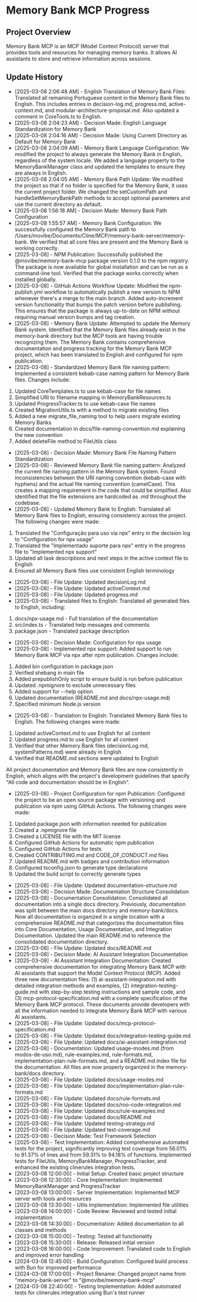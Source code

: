 # Memory Bank MCP Progress

## Project Overview

Memory Bank MCP is an MCP (Model Context Protocol) server that provides tools and resources for managing memory banks. It allows AI assistants to store and retrieve information across sessions.

## Update History

- [2025-03-08 2:06:48 AM] - English Translation of Memory Bank Files: Translated all remaining Portuguese content in the Memory Bank files to English. This includes entries in decision-log.md, progress.md, active-context.md, and modular-architecture-proposal.md. Also updated a comment in CoreTools.ts to English.
- [2025-03-08 2:04:23 AM] - Decision Made: English Language Standardization for Memory Bank
- [2025-03-08 2:04:16 AM] - Decision Made: Using Current Directory as Default for Memory Bank
- [2025-03-08 2:04:09 AM] - Memory Bank Language Configuration: We modified the project to always generate the Memory Bank in English, regardless of the system locale. We added a language property to the MemoryBankManager class and updated the templates to ensure they are always in English.
- [2025-03-08 2:04:05 AM] - Memory Bank Path Update: We modified the project so that if no folder is specified for the Memory Bank, it uses the current project folder. We changed the setCustomPath and handleSetMemoryBankPath methods to accept optional parameters and use the current directory as default.
- [2025-03-08 1:56:18 AM] - Decision Made: Memory Bank Path Configuration
- [2025-03-08 1:55:57 AM] - Memory Bank Configuration: We successfully configured the Memory Bank path to /Users/movibe/Documents/Cline/MCP/memory-bank-server/memory-bank. We verified that all core files are present and the Memory Bank is working correctly.
- [2025-03-08] - NPM Publication: Successfully published the @movibe/memory-bank-mcp package version 0.1.0 to the npm registry. The package is now available for global installation and can be run as a command-line tool. Verified that the package works correctly when installed globally.
- [2025-03-08] - GitHub Actions Workflow Update: Modified the npm-publish.yml workflow to automatically publish a new version to NPM whenever there's a merge to the main branch. Added auto-increment version functionality that bumps the patch version before publishing. This ensures that the package is always up-to-date on NPM without requiring manual version bumps and tag creation.
- [2025-03-08] - Memory Bank Update: Attempted to update the Memory Bank system. Identified that the Memory Bank files already exist in the memory-bank directory but the MCP tools are having trouble recognizing them. The Memory Bank contains comprehensive documentation and progress tracking for the Memory Bank MCP project, which has been translated to English and configured for npm publication.
- [2025-03-08] - Standardized Memory Bank file naming pattern: Implemented a consistent kebab-case naming pattern for Memory Bank files. Changes include:

1. Updated CoreTemplates.ts to use kebab-case for file names
2. Simplified URI to filename mapping in MemoryBankResources.ts
3. Updated ProgressTracker.ts to use kebab-case file names
4. Created MigrationUtils.ts with a method to migrate existing files
5. Added a new migrate_file_naming tool to help users migrate existing Memory Banks
6. Created documentation in docs/file-naming-convention.md explaining the new convention
7. Added deleteFile method to FileUtils class

- [2025-03-08] - Decision Made: Memory Bank File Naming Pattern Standardization
- [2025-03-08] - Reviewed Memory Bank file naming pattern: Analyzed the current file naming pattern in the Memory Bank system. Found inconsistencies between the URI naming convention (kebab-case with hyphens) and the actual file naming convention (camelCase). This creates a mapping requirement in the code that could be simplified. Also identified that the file extensions are hardcoded as .md throughout the codebase.
- [2025-03-08] - Updated Memory Bank to English: Translated all Memory Bank files to English, ensuring consistency across the project. The following changes were made:

1. Translated the "Configuração para uso via npx" entry in the decision log to "Configuration for npx usage"
2. Translated the "Implementado suporte para npx" entry in the progress file to "Implemented npx support"
3. Updated all task descriptions and next steps in the active context file to English
4. Ensured all Memory Bank files use consistent English terminology

- [2025-03-08] - File Update: Updated decisionLog.md
- [2025-03-08] - File Update: Updated activeContext.md
- [2025-03-08] - File Update: Updated progress.md
- [2025-03-08] - Translated files to English: Translated all generated files to English, including:

1. docs/npx-usage.md - Full translation of the documentation
2. src/index.ts - Translated help messages and comments
3. package.json - Translated package description

- [2025-03-08] - Decision Made: Configuration for npx usage
- [2025-03-08] - Implemented npx support: Added support to run Memory Bank MCP via npx after npm publication. Changes include:

1. Added bin configuration in package.json
2. Verified shebang in main file
3. Added prepublishOnly script to ensure build is run before publication
4. Updated .npmignore to exclude unnecessary files
5. Added support for --help option
6. Updated documentation (README.md and docs/npx-usage.md)
7. Specified minimum Node.js version

- [2025-03-08] - Translation to English: Translated Memory Bank files to English. The following changes were made:

1. Updated activeContext.md to use English for all content
2. Updated progress.md to use English for all content
3. Verified that other Memory Bank files (decisionLog.md, systemPatterns.md) were already in English
4. Verified that README.md sections were updated to English

All project documentation and Memory Bank files are now consistently in English, which aligns with the project's development guidelines that specify "All code and documentation should be in English".

- [2025-03-08] - Project Configuration for npm Publication: Configured the project to be an open source package with versioning and publication via npm using GitHub Actions. The following changes were made:

1. Updated package.json with information needed for publication
2. Created a .npmignore file
3. Created a LICENSE file with the MIT license
4. Configured GitHub Actions for automatic npm publication
5. Configured GitHub Actions for tests
6. Created CONTRIBUTING.md and CODE_OF_CONDUCT.md files
7. Updated README.md with badges and contribution information
8. Configured tsconfig.json to generate type declarations
9. Updated the build script to correctly generate types

- [2025-03-08] - File Update: Updated documentation-structure.md
- [2025-03-08] - Decision Made: Documentation Structure Consolidation
- [2025-03-08] - Documentation Consolidation: Consolidated all documentation into a single docs directory. Previously, documentation was split between the main docs directory and memory-bank/docs. Now all documentation is organized in a single location with a comprehensive README.md that categorizes the documentation files into Core Documentation, Usage Documentation, and Integration Documentation. Updated the main README.md to reference the consolidated documentation directory.
- [2025-03-08] - File Update: Updated docs/README.md
- [2025-03-08] - Decision Made: AI Assistant Integration Documentation
- [2025-03-08] - AI Assistant Integration Documentation: Created comprehensive documentation for integrating Memory Bank MCP with AI assistants that support the Model Context Protocol (MCP). Added three new documentation files: (1) ai-assistant-integration.md with detailed integration methods and examples, (2) integration-testing-guide.md with step-by-step testing instructions and sample code, and (3) mcp-protocol-specification.md with a complete specification of the Memory Bank MCP protocol. These documents provide developers with all the information needed to integrate Memory Bank MCP with various AI assistants.
- [2025-03-08] - File Update: Updated docs/mcp-protocol-specification.md
- [2025-03-08] - File Update: Updated docs/integration-testing-guide.md
- [2025-03-08] - File Update: Updated docs/ai-assistant-integration.md
- [2025-03-08] - Documentation: Updated usage-modes.md (from modos-de-uso.md), rule-examples.md, rule-formats.md, implementation-plan-rule-formats.md, and a README.md index file for the documentation. All files are now properly organized in the memory-bank/docs directory.
- [2025-03-08] - File Update: Updated docs/usage-modes.md
- [2025-03-08] - File Update: Updated docs/implementation-plan-rule-formats.md
- [2025-03-08] - File Update: Updated docs/rule-formats.md
- [2025-03-08] - File Update: Updated docs/roo-code-integration.md
- [2025-03-08] - File Update: Updated docs/rule-examples.md
- [2025-03-08] - File Update: Updated docs/README.md
- [2025-03-08] - File Update: Updated testing-strategy.md
- [2025-03-08] - File Update: Updated test-coverage.md
- [2025-03-08] - Decision Made: Test Framework Selection
- [2025-03-08] - Test Implementation: Added comprehensive automated tests for the project, significantly improving test coverage from 56.01% to 91.37% of lines and from 59.31% to 94.18% of functions. Implemented tests for FileUtils, MemoryBankManager, ProgressTracker, and enhanced the existing clinerules integration tests.
- [2023-03-08 12:00:00] - Initial Setup: Created basic project structure
- [2023-03-08 12:30:00] - Core Implementation: Implemented MemoryBankManager and ProgressTracker
- [2023-03-08 13:00:00] - Server Implementation: Implemented MCP server with tools and resources
- [2023-03-08 13:30:00] - Utils Implementation: Implemented file utilities
- [2023-03-08 14:00:00] - Code Review: Reviewed and tested initial implementation
- [2023-03-08 14:30:00] - Documentation: Added documentation to all classes and methods
- [2023-03-08 15:00:00] - Testing: Tested all functionality
- [2023-03-08 15:30:00] - Release: Released initial version
- [2023-03-08 16:00:00] - Code Improvement: Translated code to English and improved error handling
- [2024-03-08 12:45:00] - Build Configuration: Configured build process with Bun for improved performance
- [2024-03-08 17:00:00] - Project Rename: Changed project name from "memory-bank-server" to "@movibe/memory-bank-mcp"
- [2024-03-08 22:40:00] - Testing Implementation: Added automated tests for clinerules integration using Bun's test runner
